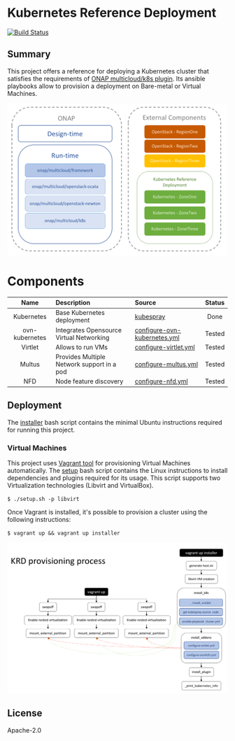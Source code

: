 # Kubernetes Reference Deployment
[![Build Status](https://travis-ci.org/electrocucaracha/krd.png)](https://travis-ci.org/electrocucaracha/krd)

## Summary

This project offers a reference for deploying a Kubernetes cluster
that satisfies the requirements of [ONAP multicloud/k8s plugin][1]. Its
ansible playbooks allow to provision a deployment on Bare-metal or
Virtual Machines.

![Diagram](docs/src/img/diagram.png)

# Components

| Name           | Description                                   | Source                            | Status |
|:--------------:|:----------------------------------------------|:----------------------------------|:------:|
| Kubernetes     | Base Kubernetes deployment                    | [kubespray][2]                    | Done   |
| ovn-kubernetes | Integrates Opensource Virtual Networking      | [configure-ovn-kubernetes.yml][3] | Tested |
| Virtlet        | Allows to run VMs                             | [configure-virtlet.yml][4]        | Tested |
| Multus         | Provides Multiple Network support in a pod    | [configure-multus.yml][5]         | Tested |
| NFD            | Node feature discovery                        | [configure-nfd.yml][7]            | Tested |

## Deployment

The [installer](installer.sh) bash script contains the minimal
Ubuntu instructions required for running this project.

### Virtual Machines

This project uses [Vagrant tool][6] for provisioning Virtual Machines
automatically. The [setup](setup.sh) bash script contains the
Linux instructions to install dependencies and plugins required for
its usage. This script supports two Virtualization technologies
(Libvirt and VirtualBox).

    $ ./setup.sh -p libvirt

Once Vagrant is installed, it's possible to provision a cluster using
the following instructions:

    $ vagrant up && vagrant up installer

![Provisioning](docs/src/img/provisioning.png)

## License

Apache-2.0

[1]: https://git.onap.org/multicloud/k8s
[2]: https://github.com/kubernetes-incubator/kubespray
[3]: playbooks/configure-ovn-kubernetes.yml
[4]: playbooks/configure-virtlet.yml
[5]: playbooks/configure-multus.yml
[6]: https://www.vagrantup.com/
[7]: playbooks/configure-nfd.yml
